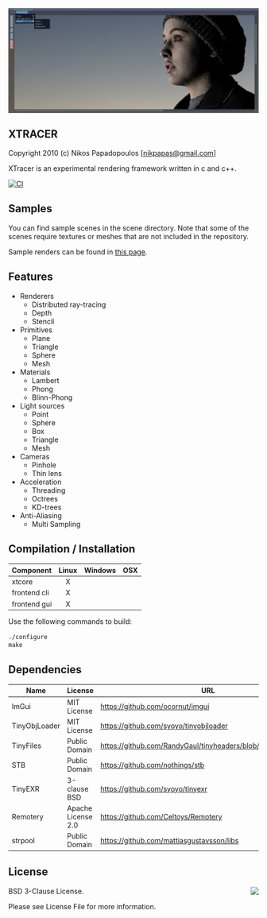 <img align="center" src="https://raw.githubusercontent.com/4rknova/xtracer/develop/res/preview.jpg">

XTRACER
-------

Copyright 2010 (c) Nikos Papadopoulos [nikpapas@gmail.com]

XTracer is an experimental rendering framework written in c and c++.


[![CI](https://github.com/4rknova/xtracer/actions/workflows/ci.yml/badge.svg?branch=develop)](https://github.com/4rknova/xtracer/actions/workflows/ci.yml)

## Samples

You can find sample scenes in the scene directory. Note that some of the
scenes require textures or meshes that are not included in the repository.

Sample renders can be found in [this page](https://www.artstation.com/artwork/xkaGO).

## Features

* Renderers
    * Distributed ray-tracing
    * Depth
    * Stencil
* Primitives
    * Plane
    * Triangle
    * Sphere
    * Mesh
* Materials
    * Lambert
    * Phong
    * Blinn-Phong
* Light sources
    * Point
    * Sphere
    * Box
    * Triangle
    * Mesh
* Cameras
    * Pinhole
    * Thin lens
* Acceleration
    * Threading
    * Octrees
    * KD-trees
* Anti-Aliasing
    * Multi Sampling

## Compilation / Installation

Component    | Linux   | Windows | OSX     |
:------------|:-------:|:-------:|:-------:|
xtcore       |    X    |         |         |
frontend cli |    X    |         |         |
frontend gui |    X    |         |         |

Use the following commands to build:

    ./configure
    make

## Dependencies

Name          | License            | URL
--------------|--------------------|-----------------------------------------------------------------
ImGui         | MIT License        | https://github.com/ocornut/imgui
TinyObjLoader | MIT License        | https://github.com/syoyo/tinyobjloader
TinyFiles     | Public Domain      | https://github.com/RandyGaul/tinyheaders/blob/master/tinyfiles.h
STB           | Public Domain      | https://github.com/nothings/stb
TinyEXR       | 3-clause BSD       | https://github.com/syoyo/tinyexr
Remotery      | Apache License 2.0 | https://github.com/Celtoys/Remotery
strpool       | Public Domain      | https://github.com/mattiasgustavsson/libs

## License

<a href="http://opensource.org/licenses/BSD-3-Clause" target="_blank">
<img align="right" src="http://opensource.org/trademarks/opensource/OSI-Approved-License-100x137.png">
</a>

BSD 3-Clause License.

Please see License File for more information.
